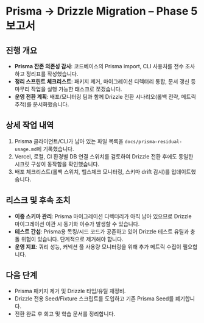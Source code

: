 # Prisma → Drizzle Migration – Phase 5 보고서

## 진행 개요
- **Prisma 잔존 의존성 감사**: 코드베이스의 Prisma import, CLI 사용처를 전수 조사하고 정리표를 작성했습니다.
- **정리 스프린트 체크리스트**: 패키지 제거, 마이그레이션 디렉터리 통합, 문서 갱신 등 마무리 작업을 실행 가능한 태스크로 쪼갰습니다.
- **운영 전환 계획**: 배포/모니터링 팀과 함께 Drizzle 전환 시나리오(롤백 전략, 메트릭 추적)를 문서화했습니다.

## 상세 작업 내역
1. Prisma 클라이언트/CLI가 남아 있는 파일 목록을 `docs/prisma-residual-usage.md`에 기록했습니다.
2. Vercel, 로컬, CI 환경별 DB 연결 스위치를 검토하여 Drizzle 전환 후에도 동일한 시크릿 구성이 동작함을 확인했습니다.
3. 배포 체크리스트(롤백 스위치, 헬스체크 모니터링, 스키마 drift 감시)를 업데이트했습니다.

## 리스크 및 후속 조치
- **이중 스키마 관리**: Prisma 마이그레이션 디렉터리가 아직 남아 있으므로 Drizzle 마이그레이션 이관 시 동기화 이슈가 발생할 수 있습니다.
- **테스트 간섭**: Prisma용 목킹/시드 코드가 공존하고 있어 Drizzle 테스트 유틸과 충돌 위험이 있습니다. 단계적으로 제거해야 합니다.
- **운영 지표**: 쿼리 성능, 커넥션 풀 사용량 모니터링을 위해 추가 메트릭 수집이 필요합니다.

## 다음 단계
- Prisma 패키지 제거 및 Drizzle 타입/유틸 재정비.
- Drizzle 전용 Seed/Fixture 스크립트를 도입하고 기존 Prisma Seed를 폐기합니다.
- 전환 완료 후 회고 및 학습 문서를 정리합니다.
